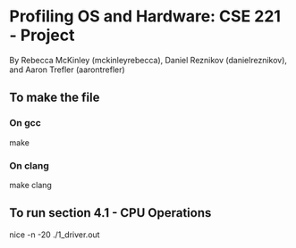 # Profiling OS and Hardware: CSE 221 - Project
By Rebecca McKinley (mckinleyrebecca), Daniel Reznikov (danielreznikov), and Aaron Trefler (aarontrefler)

## To make the file
### On gcc
make
### On clang
make clang

## To run section 4.1 - CPU Operations
nice -n -20 ./1_driver.out
